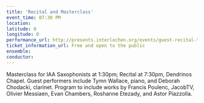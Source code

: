 ```yaml
---
title: 'Recital and Masterclass'
event_time: 07:30 PM
location: 
latitude: 0
longitude: 0
performance_url: http://presents.interlochen.org/events/guest-recital-timothy-mcallister-saxophone
ticket_information_url: Free and open to the public
ensemble: 
conductor: 
---
```

Masterclass for IAA Saxophonists at 1:30pm; Recital at 7:30pm, Dendrinos Chapel.  Guest performers include Tymn Wallace, piano, and Deborah Chodacki, clarinet.  Program to include works by Francis Poulenc, JacobTV, Olivier Messiaen, Evan Chambers, Roshanne Etezady, and Astor Piazzolla.